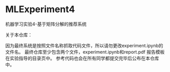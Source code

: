 # MLExperiment4
机器学习实验4-基于矩阵分解的推荐系统

关于本仓库：

因为最终系统是按照文件名称抓取代码文件，所以请勿更改experiment.ipynb的文件名。
最终仓库至少包含两个文件，experiment.ipynb和report.pdf
报告模板在实验指导的目录页中。
参考代码也会在所有同学都提交完毕后公布在本仓库中。
